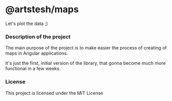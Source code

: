 # @artstesh/maps

Let's plot the data ;)

### Description of the project

The main purpose of the project is to make easier the process of creating of maps in Angular applications.

It's just the first, initial version of the library, that gonna become much more functional in a few weeks.

### License

This project is licensed under the MIT License
